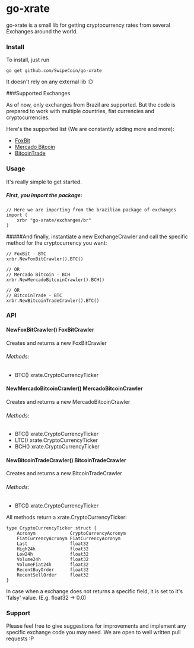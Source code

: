 # go-xrate

go-xrate is a small lib for getting cryptocurrency rates from several Exchanges around the world.

### Install

To install, just run 

`go get github.com/SwipeCoin/go-xrate`

It doesn't rely on any external lib :D
  
###Supported Exchanges

As of now, only exchanges from Brazil are supported. But the code is prepared to work with multiple countries, fiat currencies and cryptocurrencies. 

Here's the supported list (We are constantly adding more and more):
- [FoxBit](https://foxbit.exchange)
- [Mercado Bitcoin](https://wwww.mercadobitcoin.com.br) 
- [BitcoinTrade](https://bitcointrade.com.br)

### Usage
It's really simple to get started.

##### First, you import the package:
```
// Here we are importing from the brazilian package of exchanges
import (
    xrbr "go-xrate/exchanges/br"
)
```

#####And finally, instantiate a new ExchangeCrawler and call the specific method for the cryptocurrency you want:
```
// FoxBit - BTC
xrbr.NewFoxBitCrawler().BTC()
  
// OR 
// Mercado Bitcoin - BCH
xrbr.NewMercadoBitcoinCrawler().BCH()
 
// OR 
// BitcoinTrade - BTC
xrbr.NewBitcoinTradeCrawler().BTC()
```

### API
#### NewFoxBitCrawler() FoxBitCrawler
Creates and returns a new FoxBitCrawler

###### Methods:
- BTC() xrate.CryptoCurrencyTicker

#### NewMercadoBitcoinCrawler() MercadoBitcoinCrawler
Creates and returns a new MercadoBitcoinCrawler

###### Methods:
- BTC() xrate.CryptoCurrencyTicker
- LTC() xrate.CryptoCurrencyTicker
- BCH() xrate.CryptoCurrencyTicker

#### NewBitcoinTradeCrawler() BitcoinTradeCrawler
Creates and returns a new BitcoinTradeCrawler

###### Methods:
- BTC() xrate.CryptoCurrencyTicker

All methods return a xrate.CryptoCurrencyTicker:
```
type CryptoCurrencyTicker struct {
	Acronym             CryptoCurrencyAcronym
	FiatCurrencyAcronym FiatCurrencyAcronym
	Last                float32
	High24h             float32
	Low24h              float32
	Volume24h           float32
	VolumeFiat24h       float32
	RecentBuyOrder      float32
	RecentSellOrder     float32
}
```

In case when a exchange does not returns a specific field, it is set to it's 'falsy' value. (E.g. float32 -> 0.0)

### Support
Please feel free to give suggestions for improvements and implement any specific exchange code you may need. We are open to well written pull requests :P